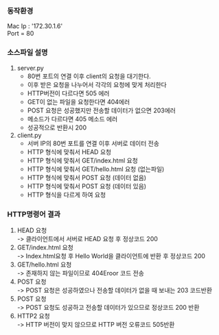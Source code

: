 ### 동작환경  
Mac Ip : '172.30.1.6'  
Port = 80

### 소스파일 설명
1. server.py
    - 80번 포트의 연결 이후 client의 요청을 대기한다.
    - 이후 받은 요청을 나누어서 각각의 요청에 맞게 처리한다
    - HTTP버전이 다르다면 505 에러
    - GET이 없는 파일을 요청한다면 404에러
    - POST 요청은 성공했지만 전송할 데이터가 없으면 203에러
    - 메소드가 다르다면 405 메소드 에러 
    - 성공적으로 반환시 200 
2. client.py
    - 서버 IP의 80번 포트를 연결 이후 서버로 데이터 전송
    - HTTP 형식에 맞춰서 HEAD 요청
    - HTTP 형식에 맞춰서 GET/index.html 요청
    - HTTP 형식에 맞춰서 GET/hello.html 요청 (없는파일)
    - HTTP 형식에 맞춰서 POST 요청 (데이터 없음)
    - HTTP 형식에 맞춰서 POST 요청 (데이터 있음)
    - HTTP 형식을 다르게 하여 요청

### HTTP명령어 결과  
1. HEAD 요청  
-> 클라이언트에서 서버로 HEAD 요청 후 정상코드 200
2. GET/index.html 요청  
-> Index.html요청 후 Hello World을 클라이언트에 반환 후 정상코드 200
3. GET/hello.html 요청  
-> 존재하지 않는 파일이므로 404Eroor 코드 전송
4. POST 요청  
-> POST 요청은 성공하였으나 전송할 데이터가 없을 때 보내는 203 코드반환
5. POST 요청  
-> POST 요청도 성공하고 전송할 데이터가 있으므로 정상코드 200 반환
6. HTTP2 요청  
-> HTTP 버전이 맞지 않으므로 HTTP 버전 오류코드 505반환
